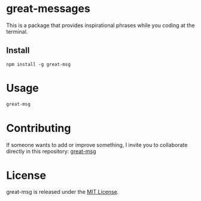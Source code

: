# great-messages

This is a package that provides inspirational phrases while you coding at the terminal.

## Install

```npm
npm install -g great-msg
```

# Usage

```bash
great-msg
```

# Contributing

If someone wants to add or improve something, I invite you to collaborate directly in this repository: [great-msg](https://github.com/Mauricio2802/First-Package-NPM)

# License

great-msg is released under the [MIT License](https://opensource.org/licenses/MIT).
